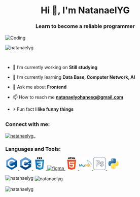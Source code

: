 <h1 align="center">Hi 👋, I'm NatanaelYG</h1>
<h3 align="center">Learn to become a reliable programmer</h3>
<img align="center" alt="Coding" width="1200" src="https://media2.giphy.com/media/vMSXa7KFGx49aeeXhe/giphy.gif?cid=6c09b952q4bjxuj50605nkl59cyluxze8o9pfl7kw9ljcwtv&ep=v1_internal_gif_by_id&rid=giphy.gif&ct=g">

<p align="left"> <img src="https://komarev.com/ghpvc/?username=natanaelyg&label=Profile%20views&color=0e75b6&style=flat" alt="natanaelyg" /> </p>

<p align="left"> <a href="https://twitter.com/" target="blank"><img src="https://img.shields.io/twitter/follow/?logo=twitter&style=for-the-badge" alt="" /></a> </p>

- 🔭 I’m currently working on **Still studying**

- 🌱 I’m currently learning **Data Base, Computer Network, AI**

- 💬 Ask me about **Frontend**

- 📫 How to reach me **natanaelyohanesg@gmail.com**

- ⚡ Fun fact **I like funny things**

<h3 align="left">Connect with me:</h3>
<p align="left">
<a href="https://instagram.com/natanaelyg_" target="blank"><img align="center" src="https://raw.githubusercontent.com/rahuldkjain/github-profile-readme-generator/master/src/images/icons/Social/instagram.svg" alt="natanaelyg_" height="30" width="40" /></a>
</p>

<h3 align="left">Languages and Tools:</h3>
<p align="left"> <a href="https://www.cprogramming.com/" target="_blank" rel="noreferrer"> <img src="https://raw.githubusercontent.com/devicons/devicon/master/icons/c/c-original.svg" alt="c" width="40" height="40"/> </a> <a href="https://www.w3schools.com/cpp/" target="_blank" rel="noreferrer"> <img src="https://raw.githubusercontent.com/devicons/devicon/master/icons/cplusplus/cplusplus-original.svg" alt="cplusplus" width="40" height="40"/> </a> <a href="https://www.w3schools.com/css/" target="_blank" rel="noreferrer"> <img src="https://raw.githubusercontent.com/devicons/devicon/master/icons/css3/css3-original-wordmark.svg" alt="css3" width="40" height="40"/> </a> <a href="https://www.figma.com/" target="_blank" rel="noreferrer"> <img src="https://www.vectorlogo.zone/logos/figma/figma-icon.svg" alt="figma" width="40" height="40"/> </a> <a href="https://www.w3.org/html/" target="_blank" rel="noreferrer"> <img src="https://raw.githubusercontent.com/devicons/devicon/master/icons/html5/html5-original-wordmark.svg" alt="html5" width="40" height="40"/> </a> <a href="https://www.mysql.com/" target="_blank" rel="noreferrer"> <img src="https://raw.githubusercontent.com/devicons/devicon/master/icons/mysql/mysql-original-wordmark.svg" alt="mysql" width="40" height="40"/> </a> <a href="https://www.photoshop.com/en" target="_blank" rel="noreferrer"> <img src="https://raw.githubusercontent.com/devicons/devicon/master/icons/photoshop/photoshop-line.svg" alt="photoshop" width="40" height="40"/> </a> <a href="https://www.python.org" target="_blank" rel="noreferrer"> <img src="https://raw.githubusercontent.com/devicons/devicon/master/icons/python/python-original.svg" alt="python" width="40" height="40"/> </a> </p>

<p><img align="left" src="https://github-readme-stats.vercel.app/api/top-langs?username=natanaelyg&show_icons=true&locale=en&layout=compact" alt="natanaelyg" /></p>

<p>&nbsp;<img align="center" src="https://github-readme-stats.vercel.app/api?username=natanaelyg&show_icons=true&locale=en" alt="natanaelyg" /></p>

<p><img align="center" src="https://github-readme-streak-stats.herokuapp.com/?user=natanaelyg&" alt="natanaelyg" /></p>
